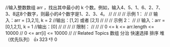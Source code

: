 //输入整数数组 arr ，找出其中最小的 k 个数。例如，输入4、5、1、6、2、7、3、8这8个数字，则最小的4个数字是1、2、3、4。 
//
// 
//
// 示例 1： 
//
// 输入：arr = [3,2,1], k = 2
//输出：[1,2] 或者 [2,1]
// 
//
// 示例 2： 
//
// 输入：arr = [0,1,2,1], k = 1
//输出：[0] 
//
// 
//
// 限制： 
//
// 
// 0 <= k <= arr.length <= 10000 
// 0 <= arr[i] <= 10000 
// 
// Related Topics 数组 分治 快速选择 排序 堆（优先队列） 👍 323 👎 0
